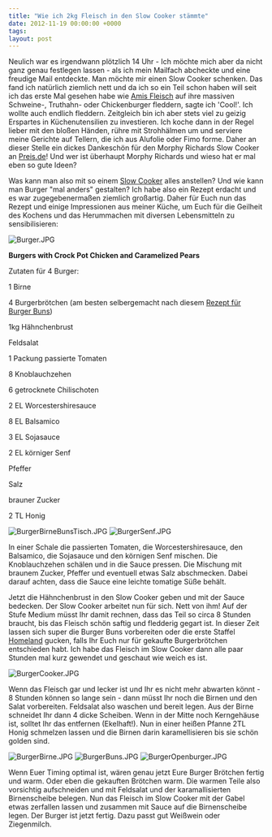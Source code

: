 ```yaml
---
title: "Wie ich 2kg Fleisch in den Slow Cooker stämmte"
date: 2012-11-19 00:00:00 +0000
tags: 
layout: post
---
```

Neulich war es irgendwann plötzlich 14 Uhr - Ich möchte mich aber da nicht ganz genau festlegen lassen - als ich mein Mailfach abcheckte und eine freudige Mail entdeckte. Man möchte mir einen Slow Cooker schenken. Das fand ich natürlich ziemlich nett und da ich so ein Teil schon haben will seit ich das erste Mal gesehen habe wie <a href='http://www.youtube.com/watch?v=odWwc9OiS7o&feature=related'>Amis Fleisch</a> auf ihre massiven Schweine-, Truthahn- oder Chickenburger fleddern, sagte ich 'Cool!'. Ich wollte auch endlich fleddern. Zeitgleich bin ich aber stets viel zu geizig Erspartes in Küchenutensilien zu investieren. Ich koche dann in der Regel lieber mit den bloßen Händen, rühre mit Strohhälmen um und serviere meine Gerichte auf Tellern, die ich aus Alufolie oder Fimo forme. Daher an dieser Stelle ein dickes Dankeschön für den Morphy Richards Slow Cooker an <a href='http://www.preis.de/'>Preis.de</a>! Und wer ist überhaupt Morphy Richards und wieso hat er mal eben so gute Ideen?


Was kann man also mit so einem <a href="http://en.wikipedia.org/wiki/Slow_cooker">Slow Cooker</a> alles anstellen? Und wie kann man Burger "mal anders" gestalten? 
Ich habe also ein Rezept erdacht und es war zugegebenermaßen ziemlich großartig. Daher für Euch nun das Rezept und einige Impressionen aus meiner Küche, um Euch für die Geilheit des Kochens und das Herummachen mit diversen Lebensmitteln zu sensibilisieren:


<img src="/content/images/Burger.JPG" alt="Burger.JPG" />


<strong>Burgers with Crock Pot Chicken and Caramelized Pears </strong>

Zutaten für 4 Burger:

1 Birne

4 Burgerbrötchen (am besten selbergemacht nach diesem <a href="http://www.chefkoch.de/rezepte/1747451284034681/Hamburger-Broetchen.html">Rezept für Burger Buns</a>)

1kg Hähnchenbrust

Feldsalat

1 Packung passierte Tomaten

8 Knoblauchzehen 

6 getrocknete Chilischoten

2 EL Worcestershiresauce

8 EL Balsamico

3 EL Sojasauce

2 EL körniger Senf

Pfeffer

Salz

brauner Zucker

2 TL Honig


<img src="/content/images/BurgerBirneBunsTisch.JPG" alt="BurgerBirneBunsTisch.JPG" />


<img src="/content/images/BurgerSenf.JPG" alt="BurgerSenf.JPG" />


In einer Schale die passierten Tomaten, die Worcestershiresauce, den Balsamico, die Sojasauce und den körnigen Senf mischen. Die Knoblauchzehen schälen und in die Sauce pressen. Die Mischung mit braunem Zucker, Pfeffer und eventuell etwas Salz abschmecken. Dabei darauf achten, dass die Sauce eine leichte tomatige Süße behält. 


Jetzt die Hähnchenbrust in den Slow Cooker geben und mit der Sauce bedecken. Der Slow Cooker arbeitet nun für sich. Nett von ihm! Auf der Stufe Medium müsst Ihr damit rechnen, dass das Teil so circa 8 Stunden braucht, bis das Fleisch schön saftig und fledderig gegart ist. In dieser Zeit lassen sich super die Burger Buns vorbereiten oder die erste Staffel <a href="http://www.imdb.com/title/tt1796960/">Homeland</a> gucken, falls Ihr Euch nur für gekaufte Burgerbrötchen entschieden habt. Ich habe das Fleisch im Slow Cooker dann alle paar Stunden mal kurz gewendet und geschaut wie weich es ist. 


<img src="/content/images/BurgerCooker.JPG" alt="BurgerCooker.JPG" />


Wenn das Fleisch gar und lecker ist und Ihr es nicht mehr abwarten könnt - 8 Stunden können so lange sein - dann müsst Ihr noch die Birnen und den Salat vorbereiten. Feldsalat also waschen und bereit legen. Aus der Birne schneidet Ihr dann 4 dicke Scheiben. Wenn in der Mitte noch Kerngehäuse ist, solltet Ihr das entfernen (Ekelhaft!). Nun in einer heißen Pfanne 2TL Honig schmelzen lassen und die Birnen darin karamellisieren bis sie schön golden sind. 


<img src="/content/images/BurgerBirne.JPG" alt="BurgerBirne.JPG" />


<img src="/content/images/BurgerBuns.JPG" alt="BurgerBuns.JPG" />


<img src="/content/images/BurgerOpenburger.JPG" alt="BurgerOpenburger.JPG" />


Wenn Euer Timing optimal ist, wären genau jetzt Eure Burger Brötchen fertig und warm. Oder eben die gekauften Brötchen warm. Die warmen Teile also vorsichtig aufschneiden und mit Feldsalat und der karamallisierten Birnenscheibe belegen. Nun das Fleisch im Slow Cooker mit der Gabel etwas zerfallen lassen und zusammen mit Sauce auf die Birnenscheibe legen. Der Burger ist jetzt fertig. Dazu passt gut Weißwein oder Ziegenmilch.






